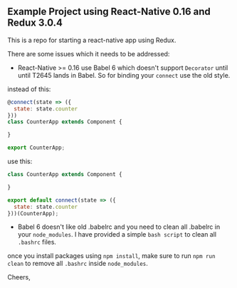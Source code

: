 ## Example Project using React-Native 0.16 and Redux 3.0.4

This is a repo for starting a react-native app using Redux.

There are some issues which it needs to be addressed:
 - React-Native >= 0.16 use Babel 6 which doesn't support `Decorator` until until T2645 lands in Babel. So for binding your `connect` use the old style.


instead of this:

```js
@connect(state => ({
  state: state.counter
}))
class CounterApp extends Component {

}

export CounterApp;
```

use this:

```js
class CounterApp extends Component {

}

export default connect(state => ({
  state: state.counter
}))(CounterApp);
```

 - Babel 6 doesn't like old .babelrc and you need to clean all .babelrc in your `node_modules`. I have provided a simple `bash script` to clean all `.bashrc` files.

 once you install packages using `npm install`, make sure to run `npm run clean` to remove all `.bashrc` inside `node_modules`.


Cheers,
